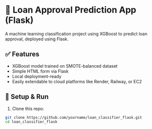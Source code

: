 # 🏦 Loan Approval Prediction App (Flask)

A machine learning classification project using XGBoost to predict loan approval, deployed using Flask.

## ✅ Features
- XGBoost model trained on SMOTE-balanced dataset
- Simple HTML form via Flask
- Local deployment-ready
- Easily extendable to cloud platforms like Render, Railway, or EC2

## 🚀 Setup & Run

1. Clone this repo:
```bash
git clone https://github.com/yourname/loan_classifier_flask.git
cd loan_classifier_flask
